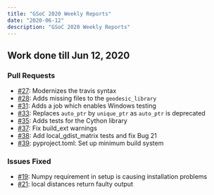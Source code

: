 ```yaml
---
title: "GSoC 2020 Weekly Reports"
date: "2020-06-12"
description: "GSoC 2020 Weekly Reports"
---
```


## Work done till Jun 12, 2020

### Pull Requests

- [#27](https://github.com/the-virtual-brain/tvb-gdist/pull/27): Modernizes the travis syntax
- [#28](https://github.com/the-virtual-brain/tvb-gdist/pull/28): Adds missing files to the `geodesic_library`
- [#31](https://github.com/the-virtual-brain/tvb-gdist/pull/31): Adds a job which enables Windows testing
- [#33](https://github.com/the-virtual-brain/tvb-gdist/pull/33): Replaces `auto_ptr` by `unique_ptr` as `auto_ptr` is deprecated
- [#35](https://github.com/the-virtual-brain/tvb-gdist/pull/35): Adds tests for the Cython library
- [#37](https://github.com/the-virtual-brain/tvb-gdist/pull/37): Fix build_ext warnings
- [#38](https://github.com/the-virtual-brain/tvb-gdist/pull/38): Add local_gdist_matrix tests and fix Bug 21
- [#39](https://github.com/the-virtual-brain/tvb-gdist/pull/39): pyproject.toml: Set up minimum build system

### Issues Fixed

- [#19](https://github.com/the-virtual-brain/tvb-gdist/issues/19): Numpy requirement in setup is causing installation problems
- [#21](https://github.com/the-virtual-brain/tvb-gdist/issues/21): local distances return faulty output
